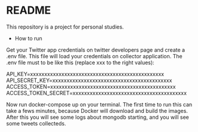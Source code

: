 README
======

This repository is a project for personal studies.


* How to run

Get your Twitter app credentials on twitter developers page and create a .env file. This file will load your credentials on collector application. The .env file must to be like this (replace xxx to the right values):

API_KEY=xxxxxxxxxxxxxxxxxxxxxxxxxxxxxxxxxxxxxxxxxxxxxxx
API_SECRET_KEY=xxxxxxxxxxxxxxxxxxxxxxxxxxxxxxxxxxxxxxxxxx
ACCESS_TOKEN=xxxxxxxxxxxxxxxxxxxxxxxxxxxxxxxxxxxxxxxxxxxx
ACCESS_TOKEN_SECRET=xxxxxxxxxxxxxxxxxxxxxxxxxxxxxxxxxxxxxxxx

Now run docker-compose up on your terminal. The first time to run this can take a fews minutes, because Docker will download and build the images. After this you will see some logs about mongodb starting, and you will see some tweets collecteds.